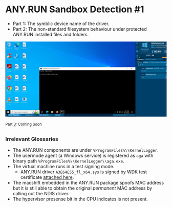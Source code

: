# ANY.RUN Sandbox Detection #1

- Part 1: The symblic device name of the driver.
- Part 2: The non-standard filesystem behaviour under protected ANY.RUN installed files and folders.

![IMG](.png)

<sup>
Part <u>3</u>: Coming Soon
</sup>

### Irrelevant Glossaries

- The ANY.RUN components are under `%ProgramFiles%\\KernelLogger`.
- The usermode agent (a Windows service) is registered as `aga` with binary path `%ProgramFiles%\\KernelLogger\\aga.exe`.
- The virtual machine runs in a test signing mode.
  - ANY.RUN driver `A3E64E55_fl_x64.sys` is signed by WDK test certificate [attached here](./WDKTestCert%20SYSTEM,133087515274835630.cer).
- The macshift embedded in the ANY.RUN package spoofs MAC address but it is still able to obtain the original *permanent* MAC address by calling out the NDIS driver.
- The hypervisor presense bit in the CPU indicates is not present.
